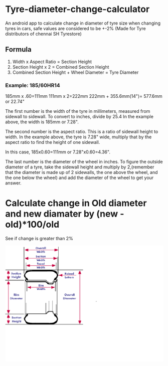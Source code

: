 # Tyre-diameter-change-calculator
An android app to calculate change in diameter of tyre size when changing tyres in cars, safe values are considered to be +-2% (Made for Tyre distributors of chennai SH Tyrestore)

## Formula
1. Width x Aspect Ratio = Section Height
2. Section Height x 2 = Combined Section Height
3. Combined Section Height + Wheel Diameter = Tyre Diameter


### Example: 185/60HR14
185mm x .60=111mm
111mm x 2=222mm
222mm + 355.6mm(14")= 577.6mm or 22.74"

The first number is the width of the tyre in millimeters, measured from sidewall to sidewall. To convert to inches, divide by 25.4 In the example above, the width is 185mm or 7.28".

The second number is the aspect ratio. This is a ratio of sidewall height to width. In the example above, the tyre is 7.28" wide, multiply that by the aspect ratio to find the height of one sidewall. 

In this case, 185x0.60=111mm or 7.28"x0.60=4.36".

The last number is the diameter of the wheel in inches.
To figure the outside diameter of a tyre, take the sidewall height and multiply by 2,(remember that the diameter is made up of 2 sidewalls, the one above the wheel, and the one below the wheel) and add the diameter of the wheel to get your answer.

# Calculate change in Old diameter and new diamater by (new - old)*100/old

See if change is greater than 2%

![Tyre Image](https://github.com/munzzz5/Tyre-diameter-change-calculator/blob/master/tyre.png)
